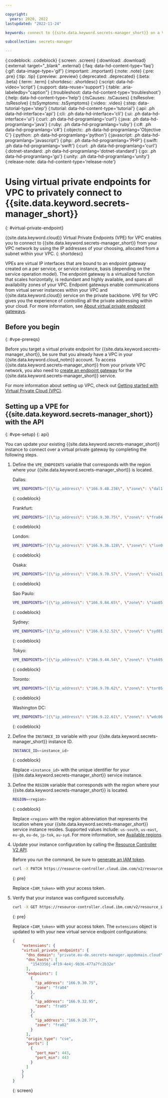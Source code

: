 ```yaml
---

copyright:
  years: 2020, 2022
lastupdated: "2022-11-24"

keywords: connect to {{site.data.keyword.secrets-manager_short}} on a VPC, virtual service endpoints, virtual private cloud, connect via VPC, connect through VPC, connect via VPE, connect through VPE

subcollection: secrets-manager

---
```


{:codeblock: .codeblock}
{:screen: .screen}
{:download: .download}
{:external: target="_blank" .external}
{:faq: data-hd-content-type='faq'}
{:gif: data-image-type='gif'}
{:important: .important}
{:note: .note}
{:pre: .pre}
{:tip: .tip}
{:preview: .preview}
{:deprecated: .deprecated}
{:beta: .beta}
{:term: .term}
{:shortdesc: .shortdesc}
{:script: data-hd-video='script'}
{:support: data-reuse='support'}
{:table: .aria-labeledby="caption"}
{:troubleshoot: data-hd-content-type='troubleshoot'}
{:help: data-hd-content-type='help'}
{:tsCauses: .tsCauses}
{:tsResolve: .tsResolve}
{:tsSymptoms: .tsSymptoms}
{:video: .video}
{:step: data-tutorial-type='step'}
{:tutorial: data-hd-content-type='tutorial'}
{:api: .ph data-hd-interface='api'}
{:cli: .ph data-hd-interface='cli'}
{:ui: .ph data-hd-interface='ui'}
{:curl: .ph data-hd-programlang='curl'}
{:java: .ph data-hd-programlang='java'}
{:ruby: .ph data-hd-programlang='ruby'}
{:c#: .ph data-hd-programlang='c#'}
{:objectc: .ph data-hd-programlang='Objective C'}
{:python: .ph data-hd-programlang='python'}
{:javascript: .ph data-hd-programlang='javascript'}
{:php: .ph data-hd-programlang='PHP'}
{:swift: .ph data-hd-programlang='swift'}
{:curl: .ph data-hd-programlang='curl'}
{:dotnet-standard: .ph data-hd-programlang='dotnet-standard'}
{:go: .ph data-hd-programlang='go'}
{:unity: .ph data-hd-programlang='unity'}
{:release-note: data-hd-content-type='release-note'}


# Using virtual private endpoints for VPC to privately connect to {{site.data.keyword.secrets-manager_short}}
{: #virtual-private-endpoint}

{{site.data.keyword.cloud}} Virtual Private Endpoints (VPE) for VPC enables you to connect to {{site.data.keyword.secrets-manager_short}} from your VPC network by using the IP addresses of your choosing, allocated from a subnet within your VPC.
{: shortdesc}

VPEs are virtual IP interfaces that are bound to an endpoint gateway created on a per service, or service instance, basis (depending on the service operation model). The endpoint gateway is a virtualized function that scales horizontally, is redundant and highly available, and spans all availability zones of your VPC. Endpoint gateways enable communications from virtual server instances within your VPC and {{site.data.keyword.cloud}} service on the private backbone. VPE for VPC gives you the experience of controlling all the private addressing within your cloud. For more information, see [About virtual private endpoint gateways](/docs/vpc?topic=vpc-about-vpe).

## Before you begin
{: #vpe-prereqs}

Before you target a virtual private endpoint for {{site.data.keyword.secrets-manager_short}}, be sure that you already have a VPC in your {{site.data.keyword.cloud_notm}} account. To access {{site.data.keyword.secrets-manager_short}} from your private VPC network, you also need to [create an endpoint gateway](/docs/vpc?topic=vpc-ordering-endpoint-gateway) for the {{site.data.keyword.secrets-manager_short}} service.

For more information about setting up VPC, check out [Getting started with Virtual Private Cloud (VPC)](/docs/vpc?topic=vpc-getting-started). 

## Setting up a VPE for {{site.data.keyword.secrets-manager_short}} with the API
{: #vpe-setup}
{: api}

You can update your existing {{site.data.keyword.secrets-manager_short}} instance to connect over a virtual private gateway by completing the following steps. 

1. Define the `VPE_ENDPOINTS` variable that corresponds with the region where your {{site.data.keyword.secrets-manager_short}} is located.

    Dallas:
    ```sh
    VPE_ENDPOINTS="[{\"ip_address\": \"166.9.48.236\", \"zone\": \"dal10\"},{\"ip_address\": \"166.9.51.178\", \"zone\": \"dal12\"},{\"ip_address\": \"166.9.58.178\", \"zone\": \"dal13\"}]"
    ```
    {: codeblock}

    Frankfurt:
    ```sh
    VPE_ENDPOINTS="[{\"ip_address\": \"166.9.30.75\", \"zone\": \"fra04\"},{\"ip_address\": \"166.9.32.95\", \"zone\": \"fra05\"},{\"ip_address\": \"166.9.28.77\", \"zone\": \"fra02\"}]"
    ```
    {: codeblock}

    London:
    ```sh
    VPE_ENDPOINTS="[{\"ip_address\": \"166.9.36.128\", \"zone\": \"lon04\"},{\"ip_address\": \"166.9.34.111\", \"zone\": \"lon05\"},{\"ip_address\": \"166.9.38.116\", \"zone\": \"lon06\"}]"
    ```
    {: codeblock}

    Osaka:
    ```sh
    VPE_ENDPOINTS="[{\"ip_address\": \"166.9.70.57\", \"zone\": \"osa21\"},{\"ip_address\": \"166.9.71.53\", \"zone\": \"osa22\"},{\"ip_address\": \"166.9.72.55\", \"zone\": \"osa23\"}]"
    ```
    {: codeblock}

    Sao Paulo:
    ```sh
    VPE_ENDPOINTS="[{\"ip_address\": \"166.9.84.65\", \"zone\": \"sao05\"},{\"ip_address\": \"166.9.83.66\", \"zone\": \"sao04\"},{\"ip_address\": \"166.9.82.71\", \"zone\": \"sao01\"}]"
    ```
    {: codeblock}

    Sydney:
    ```sh
    VPE_ENDPOINTS="[{\"ip_address\": \"166.9.52.52\", \"zone\": \"syd01\"},{\"ip_address\": \"166.9.54.60\", \"zone\": \"syd04\"},{\"ip_address\": \"166.9.56.57\", \"zone\": \"syd05\"}]"
    ```
    {: codeblock}

    Tokyo:
    ```sh
    VPE_ENDPOINTS="[{\"ip_address\": \"166.9.44.54\", \"zone\": \"tok05\"},{\"ip_address\": \"166.9.40.53\", \"zone\": \"tok02\"},{\"ip_address\": \"166.9.42.68\", \"zone\": \"tok04\"}]"
    ```
    {: codeblock}

    Toronto:
    ```sh
    VPE_ENDPOINTS="[{\"ip_address\": \"166.9.78.62\", \"zone\": \"tor05\"},{\"ip_address\": \"166.9.77.62\", \"zone\": \"tor04\"},{\"ip_address\": \"166.9.76.65\", \"zone\": \"tor01\"}]"
    ```
    {: codeblock}
  
    Washington DC:
    ```sh
    VPE_ENDPOINTS="[{\"ip_address\": \"166.9.22.61\", \"zone\": \"wdc06\"},{\"ip_address\": \"166.9.20.170\", \"zone\": \"wdc04\"},{\"ip_address\": \"166.9.24.62\", \"zone\": \"wdc07\"}]"
    ```
    {: codeblock}

2. Define the `INSTANCE_ID` variable with your {{site.data.keyword.secrets-manager_short}} instance ID.

    ```sh
    INSTANCE_ID=<instance_id>
    ```
    {: codeblock}

    Replace `<instance_id>` with the unique identifier for your {{site.data.keyword.secrets-manager_short}} service instance.

3. Define the `REGION` variable that corresponds with the region where your {{site.data.keyword.secrets-manager_short}} is located.

    ```sh
    REGION=<region>
    ```
    {: codeblock}

    Replace `<region>` with the region abbreviation that represents the location where your {{site.data.keyword.secrets-manager_short}} service instance resides. Supported values include: `us-south`, `us-east`, `eu-gb`, `eu-de`, `jp-tok`, `au-syd`. For more information, see [Available regions](/docs/secrets-manager?topic=secrets-manager-endpoints#supported-regions).

4. Update your instance configuration by calling the [Resource Controller V2 API](/apidocs/resource-controller/resource-controller#update-resource-instance).

    Before you run the command, be sure to [generate an IAM token](/docs/account?topic=account-iamtoken_from_apikey).

    ```sh
    curl -X PATCH https://resource-controller.cloud.ibm.com/v2/resource_instances/"$INSTANCE_ID" -H "Authorization: Bearer <IAM_token>" -H 'Content-Type: application/json' -d "{\"extensions\": {\"virtual_private_endpoints\": {\"dns_domain\": \"private.$REGION.secrets-manager.appdomain.cloud\",\"dns_hosts\": [\"$INSTANCE_ID\"],\"endpoints\": $VPE_ENDPOINTS,\"origin_type\": \"cse\",\"ports\": [{\"port_max\": 443, \"port_min\": 443}]}}}"
    ```
    {: pre}

    Replace `<IAM_token>` with your access token.

5. Verify that your instance was configured successfully.

    ```sh
    curl -X GET https://resource-controller.cloud.ibm.com/v2/resource_instances/"$INSTANCE_ID" -H "Authorization: Bearer <IAM_token>"
    ```
    {: pre}

    Replace `<IAM_token>` with your access token. The `extensions` object is updated to with your new virtual service endpoint configurations:

    ```json
    {
        "extensions": {
        "virtual_private_endpoints": {
          "dns_domain": "private.eu-de.secrets-manager.appdomain.cloud",
          "dns_hosts": [
            "1543356j-4f19-4e4j-9b36-477a7fc2b32e"
          ],
          "endpoints": [
            {
              "ip_address": "166.9.30.75",
              "zone": "fra04"
            },
            {
              "ip_address": "166.9.32.95",
              "zone": "fra05"
            },
            {
              "ip_address": "166.9.28.77",
              "zone": "fra02"
            }
          ],
          "origin_type": "cse",
          "ports": [
            {
              "port_max": 443,
              "port_min": 443
            }
          ]
        }
        }
    }
    ```
    {: screen}


